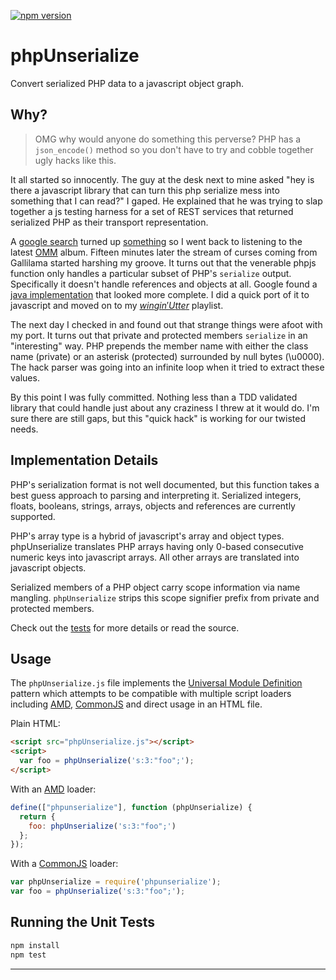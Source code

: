 [![npm version](https://img.shields.io/npm/v/phpunserialize.svg?style=flat)](https://www.npmjs.com/package/phpunserialize)

phpUnserialize
==============

Convert serialized PHP data to a javascript object graph.


Why?
----
> OMG why would anyone do something this perverse? PHP has a `json_encode()`
> method so you don't have to try and cobble together ugly hacks like this.

It all started so innocently. The guy at the desk next to mine asked "hey is
there a javascript library that can turn this php serialize mess into
something that I can read?" I gaped. He explained that he was trying to slap
together a js testing harness for a set of REST services that returned
serialized PHP as their transport representation.

A [google search][] turned up [something][] so I went back to listening to the
latest [OMM][] album. Fifteen minutes later the stream of curses coming from
Gallilama started harshing my groove. It turns out that the venerable phpjs
function only handles a particular subset of PHP's `serialize` output.
Specifically it doesn't handle references and objects at all. Google found
a [java implementation][] that looked more complete. I did a quick port of it
to javascript and moved on to my [$wingin' Utter$][] playlist.

The next day I checked in and found out that strange things were afoot with my
port. It turns out that private and protected members `serialize` in an
"interesting" way. PHP prepends the member name with either the class name
(private) or an asterisk (protected) surrounded by null bytes (\u0000). The
hack parser was going into an infinite loop when it tried to extract these
values.

By this point I was fully committed. Nothing less than a TDD validated library
that could handle just about any craziness I threw at it would do. I'm sure
there are still gaps, but this "quick hack" is working for our twisted needs.


Implementation Details
----------------------
PHP's serialization format is not well documented, but this function takes
a best guess approach to parsing and interpreting it. Serialized integers,
floats, booleans, strings, arrays, objects and references are currently
supported.

PHP's array type is a hybrid of javascript's array and object types.
phpUnserialize translates PHP arrays having only 0-based consecutive numeric
keys into javascript arrays. All other arrays are translated into javascript
objects.

Serialized members of a PHP object carry scope information via name mangling.
`phpUnserialize` strips this scope signifier prefix from private and protected
members.

Check out the [tests][] for more details or read the source.


Usage
-----
The `phpUnserialize.js` file implements the [Universal Module Definition][]
pattern which attempts to be compatible with multiple script loaders including
[AMD][], [CommonJS][] and direct usage in an HTML file.

Plain HTML:
```html
<script src="phpUnserialize.js"></script>
<script>
  var foo = phpUnserialize('s:3:"foo";');
</script>
```

With an [AMD][] loader:
```javascript
define(["phpunserialize"], function (phpUnserialize) {
  return {
    foo: phpUnserialize('s:3:"foo";')
  };
});
```

With a [CommonJS][] loader:
```javascript
var phpUnserialize = require('phpunserialize');
var foo = phpUnserialize('s:3:"foo";');
```

Running the Unit Tests
----------------------
```sh
npm install
npm test
```

---
[google search]: https://www.google.com/search?q=php+unserialize+javascript
[something]: http://phpjs.org/functions/unserialize/
[OMM]: http://www.oldmanmarkley.com/
[java implementation]: https://code.google.com/p/serialized-php-parser
[$wingin' Utter$]: http://swinginutters.com/
[tests]: php-unserialize.spec.js
[Universal Module Definition]: https://github.com/umdjs/umd
[AMD]: https://github.com/amdjs/amdjs-api/blob/master/AMD.md
[CommonJS]: http://wiki.commonjs.org/wiki/CommonJS
